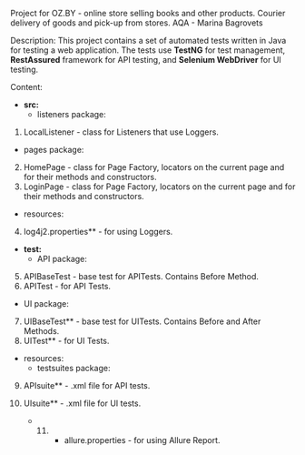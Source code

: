 Project for OZ.BY - online store selling books and other products. Courier delivery of goods and pick-up from stores.
AQA - Marina Bagrovets

Description:
This project contains a set of automated tests written in Java for testing a web application. The tests use **TestNG** for test management, **RestAssured** framework for API testing, and **Selenium WebDriver** for UI testing.

Content:
- **src:**
  - listeners package:
1. LocalListener - class for Listeners that use Loggers.
  - pages package:
2. HomePage - class for Page Factory, locators on the current page and for their methods and constructors.
3. LoginPage - class for Page Factory, locators on the current page and for their methods and constructors.
  - resources:
4. log4j2.properties** - for using Loggers.
 
- **test:**
  - API package:
5. APIBaseTest - base test for APITests. Contains Before Method.
6. APITest - for API Tests.
  - UI package:
7. UIBaseTest** - base test for UITests. Contains Before and After Methods.
8. UITest** - for UI Tests.
  - resources:
    - testsuites package:
9. APIsuite** - .xml file for API tests.
10. UIsuite** - .xml file for UI tests.


    - 11. - allure.properties - for using Allure Report.